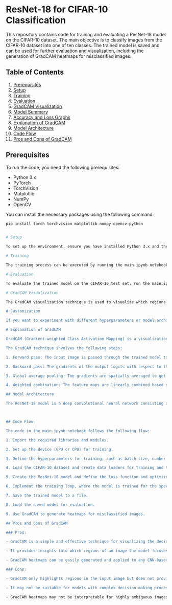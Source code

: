 # ResNet-18 for CIFAR-10 Classification

This repository contains code for training and evaluating a ResNet-18 model on the CIFAR-10 dataset. The main objective is to classify images from the CIFAR-10 dataset into one of ten classes. The trained model is saved and can be used for further evaluation and visualization, including the generation of GradCAM heatmaps for misclassified images.

## Table of Contents

1. [Prerequisites](#prerequisites)
2. [Setup](#setup)
3. [Training](#training)
4. [Evaluation](#evaluation)
5. [GradCAM Visualization](#gradcam-visualization)
6. [Model Summary](#model-summary)
7. [Accuracy and Loss Graphs](#accuracy-and-loss-graphs)
8. [Explanation of GradCAM](#explanation-of-gradcam)
9. [Model Architecture](#model-architecture)
10. [Code Flow](#code-flow)
11. [Pros and Cons of GradCAM](#pros-and-cons-of-gradcam)

## Prerequisites

To run the code, you need the following prerequisites:

- Python 3.x
- PyTorch
- TorchVision
- Matplotlib
- NumPy
- OpenCV

You can install the necessary packages using the following command:

```bash
pip install torch torchvision matplotlib numpy opencv-python


# Setup

To set up the environment, ensure you have installed Python 3.x and the required dependencies. You can install the necessary packages using the provided command.

# Training

The training process can be executed by running the main.ipynb notebook. The notebook contains code for loading the CIFAR-10 dataset, defining the ResNet-18 model, setting hyperparameters, training the model, and saving the trained model as resnet18_cifar10.pth. The training loop consists of multiple epochs, where the model is trained using stochastic gradient descent (SGD) with a learning rate scheduler based on the OneCycleLR policy.

# Evaluation

To evaluate the trained model on the CIFAR-10 test set, run the main.ipynb notebook. It loads the trained model, loads the CIFAR-10 test data, and calculates the test loss and accuracy. The evaluation results will be displayed in the notebook.

# GradCAM Visualization

The GradCAM visualization technique is used to visualize which regions of an image contribute most to the model's prediction. To generate GradCAM heatmaps for misclassified images, run the main.ipynb notebook. The code loads the saved model, identifies misclassified images, and plots the images along with their corresponding GradCAM heatmaps.

# Customization

If you want to experiment with different hyperparameters or model architectures, you can modify the main.ipynb notebook. Additionally, if you wish to change the data augmentation or transformation strategies, you can update the transforms in the data_loader.py file.

# Explanation of GradCAM

GradCAM (Gradient-weighted Class Activation Mapping) is a visualization technique that highlights the regions of an image that are important for the model's prediction. It achieves this by generating a heatmap that shows which pixels in the image contribute most to the model's decision.

The GradCAM technique involves the following steps:

1. Forward pass: The input image is passed through the trained model to get the output logits.

2. Backward pass: The gradients of the output logits with respect to the convolutional feature maps are calculated.

3. Global average pooling: The gradients are spatially averaged to get the importance weights for each feature map.

4. Weighted combination: The feature maps are linearly combined based on their importance weights to obtain the final heatmap.

## Model Architecture

The ResNet-18 model is a deep convolutional neural network consisting of multiple residual blocks. It has 18 layers and can be used for various image classification tasks. The architecture is as follows:



## Code Flow

The code in the main.ipynb notebook follows the following flow:

1. Import the required libraries and modules.

2. Set up the device (GPU or CPU) for training.

3. Define the hyperparameters for training, such as batch size, number of epochs, and learning rate.

4. Load the CIFAR-10 dataset and create data loaders for training and testing.

5. Create the ResNet-18 model and define the loss function and optimizer.

6. Implement the training loop, where the model is trained for the specified number of epochs.

7. Save the trained model to a file.

8. Load the saved model for evaluation.

9. Use GradCAM to generate heatmaps for misclassified images.

## Pros and Cons of GradCAM

### Pros:

- GradCAM is a simple and effective technique for visualizing the decision-making process of deep neural networks.

- It provides insights into which regions of an image the model focuses on to make predictions.

- GradCAM heatmaps can be easily generated and applied to any CNN-based model without additional model modifications.

### Cons:

- GradCAM only highlights regions in the input image but does not provide insights into why the model makes specific predictions.

- It may not be suitable for models with complex decision-making processes, as the heatmaps may not always accurately reflect the model's reasoning.

- GradCAM heatmaps may not be interpretable for highly ambiguous images, where multiple regions contribute equally to the model's decision.
